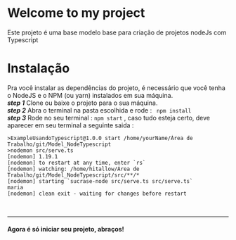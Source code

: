 # Welcome to my project

Este projeto é uma base modelo base para criação de projetos nodeJs com Typescript


# Instalação

Pra você instalar as dependências do projeto, é necessário que você tenha o NodeJS e o NPM (ou yarn) instalados em sua máquina.
<br/>
***step 1***
Clone ou baixe o projeto para o sua máquina.
<br/>
***step 2***
Abra o terminal na pasta escolhida e rode  : <code> npm install </code>
<br/>
***step 3***
Rode no seu terminal  : <code>npm start</code> , caso tudo esteja certo, deve aparecer em seu terminal a seguinte saida :

``` 
>ExampleUsandoTypescript@1.0.0 start /home/yourName/Área de Trabalho/git/Model_NodeTypescript
>nodemon src/serve.ts
[nodemon] 1.19.1
[nodemon] to restart at any time, enter `rs`
[nodemon] watching: /home/hitallow/Área de Trabalho/git/Model_NodeTypescript/src/**/*
[nodemon] starting `sucrase-node src/serve.ts src/serve.ts`
maria
[nodemon] clean exit - waiting for changes before restart
```
<br/>
<hr>


#### Agora é só iniciar seu projeto, abraços!
